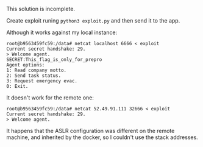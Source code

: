This solution is incomplete.

Create exploit runing `python3 exploit.py` and then send it to the app.

Although it works against my local instance:

    root@b9563459fc59:/data# netcat localhost 6666 < exploit
    Current secret handshake: 29.
    > Welcome agent.
    SECRET:This_flag_is_only_for_prepro
    Agent options:
    1: Read company motto.
    2: Send task status.
    3: Request emergency evac.
    0: Exit.

It doesn't work for the remote one:

    root@b9563459fc59:/data# netcat 52.49.91.111 32666 < exploit
    Current secret handshake: 29.
    > Welcome agent.

It happens that the ASLR configuration was different on the remote machine, and inherited by the docker, so I couldn't use the stack addresses.

